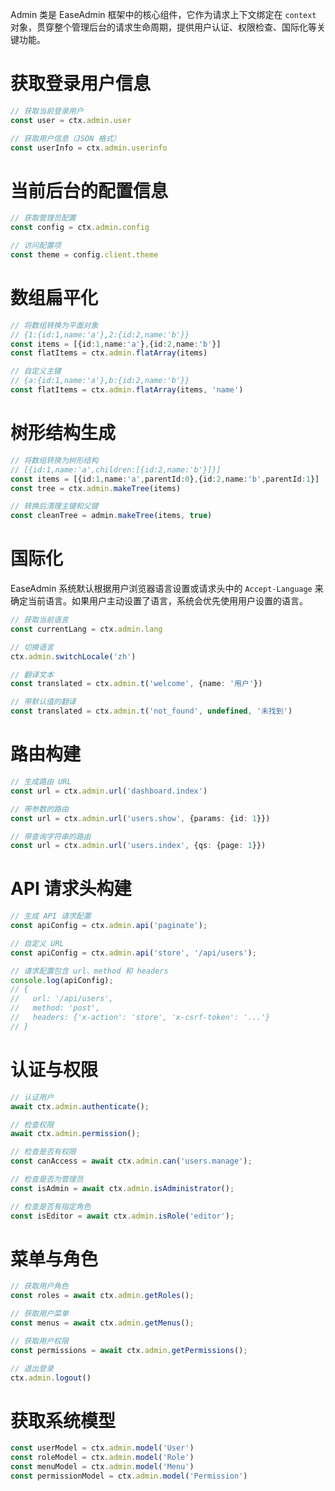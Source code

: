 Admin 类是 EaseAdmin 框架中的核心组件，它作为请求上下文绑定在 `context` 对象，贯穿整个管理后台的请求生命周期，提供用户认证、权限检查、国际化等关键功能。

# 获取登录用户信息

```typescript
// 获取当前登录用户
const user = ctx.admin.user

// 获取用户信息（JSON 格式）
const userInfo = ctx.admin.userinfo
```

# 当前后台的配置信息

```typescript
// 获取管理员配置
const config = ctx.admin.config

// 访问配置项
const theme = config.client.theme
```

# 数组扁平化

```typescript
// 将数组转换为平面对象
// {1:{id:1,name:'a'},2:{id:2,name:'b'}}
const items = [{id:1,name:'a'},{id:2,name:'b'}]
const flatItems = ctx.admin.flatArray(items)

// 自定义主键
// {a:{id:1,name:'a'},b:{id:2,name:'b'}}
const flatItems = ctx.admin.flatArray(items, 'name')
```

# 树形结构生成

```typescript
// 将数组转换为树形结构
// [{id:1,name:'a',children:[{id:2,name:'b'}]}]
const items = [{id:1,name:'a',parentId:0},{id:2,name:'b',parentId:1}]
const tree = ctx.admin.makeTree(items)

// 转换后清理主键和父键
const cleanTree = admin.makeTree(items, true)
```

# 国际化

EaseAdmin 系统默认根据用户浏览器语言设置或请求头中的 `Accept-Language` 来确定当前语言。如果用户主动设置了语言，系统会优先使用用户设置的语言。

```typescript
// 获取当前语言
const currentLang = ctx.admin.lang

// 切换语言
ctx.admin.switchLocale('zh')

// 翻译文本
const translated = ctx.admin.t('welcome', {name: '用户'})

// 带默认值的翻译
const translated = ctx.admin.t('not_found', undefined, '未找到')
```

# 路由构建

```typescript
// 生成路由 URL
const url = ctx.admin.url('dashboard.index')

// 带参数的路由
const url = ctx.admin.url('users.show', {params: {id: 1}})

// 带查询字符串的路由
const url = ctx.admin.url('users.index', {qs: {page: 1}})
```

# API 请求头构建

```typescript
// 生成 API 请求配置
const apiConfig = ctx.admin.api('paginate');

// 自定义 URL
const apiConfig = ctx.admin.api('store', '/api/users');

// 请求配置包含 url、method 和 headers
console.log(apiConfig);
// {
//   url: '/api/users',
//   method: 'post',
//   headers: {'x-action': 'store', 'x-csrf-token': '...'}
// }
```

# 认证与权限

```typescript
// 认证用户
await ctx.admin.authenticate();

// 检查权限
await ctx.admin.permission();

// 检查是否有权限
const canAccess = await ctx.admin.can('users.manage');

// 检查是否为管理员
const isAdmin = await ctx.admin.isAdministrator();

// 检查是否有指定角色
const isEditor = await ctx.admin.isRole('editor');
```

# 菜单与角色

```typescript
// 获取用户角色
const roles = await ctx.admin.getRoles();

// 获取用户菜单
const menus = await ctx.admin.getMenus();

// 获取用户权限
const permissions = await ctx.admin.getPermissions();

// 退出登录
ctx.admin.logout()
```

# 获取系统模型

```typescript
const userModel = ctx.admin.model('User')
const roleModel = ctx.admin.model('Role')
const menuModel = ctx.admin.model('Menu')
const permissionModel = ctx.admin.model('Permission')
```
